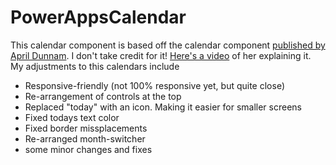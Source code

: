 # PowerAppsCalendar

This calendar component is based off the calendar component [published by April Dunnam](https://www.youtube.com/redirect?event=video_description&q=https%3A%2F%2Fgithub.com%2Faprildunnam%2FPowerApps%2Fblob%2Fmaster%2FComponents%2FCalendar%2520Component%2520%284%29.msapp&redir_token=QUFFLUhqa3RVUjlqbmJud0hJLWt5MzJMSUJxdmV5emJQUXxBQ3Jtc0tsc254TERjbUx0and3N1pTcUJLSE82N21vUUc1dHdXb3RsVHFBNHp6a3JJZDJEclNIdTBYNU8wZUNqZjRaQWtoQ19nb1FRcUhLOXU4c2VQdlJfZ1VCUTBkWFlLU0NPSFd0MWlsWnk0aTkzTk1HQnAwUQ%3D%3D&v=pl1YoItT1VM). I don't take credit for it! [Here's a video](https://www.youtube.com/watch?v=pl1YoItT1VM&t=1s&ab_channel=AprilDunnam) of her explaining it.
My adjustments to this calendars include

- Responsive-friendly (not 100% responsive yet, but quite close)
- Re-arrangement of controls at the top
- Replaced "today" with an icon. Making it easier for smaller screens
- Fixed todays text color
- Fixed border missplacements
- Re-arranged month-switcher
- some minor changes and fixes

